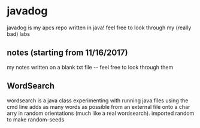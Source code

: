 # javadog
javadog is my apcs repo written in java!
feel free to look through my (really bad) labs

## notes (starting from 11/16/2017)
my notes written on a blank txt file -- feel free to look through them

## WordSearch
wordsearch is a java class experimenting with running java files using the cmd line
adds as many words as possible from an external file onto a char arry in random orientations (much like a real wordsearch).
imported random to make random-seeds

